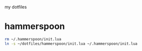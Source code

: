 my dotfiles

# hammerspoon
```bash
rm ~/.hammerspoon/init.lua
ln -s ~/dotfiles/hammerspoon/init.lua ~/.hammerspoon/init.lua
```
